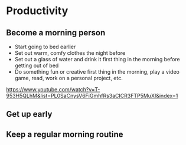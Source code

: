 # Productivity

## Become a morning person

- Start going to bed earlier
- Set out warm, comfy clothes the night before
- Set out a glass of water and drink it first thing in the morning before getting out of bed
- Do something fun or creative first thing in the morning, play a video game, read, work on a personal project, etc.

https://www.youtube.com/watch?v=T-953H5QLhM&list=PL0SaCnysV6FiGmhfRs3aCICR3FTP5MuXI&index=1

## Get up early

## Keep a regular morning routine
